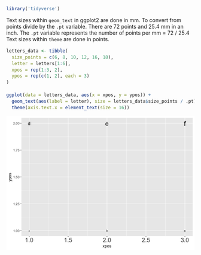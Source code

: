 ``` r
library('tidyverse')
```

Text sizes within `geom_text` in ggplot2 are done in mm. To convert from
points divide by the `.pt` variable. There are 72 points and 25.4 mm in
an inch. The `.pt` variable represents the number of points per mm = 72
/ 25.4  
Text sizes within `theme` are done in points.

``` r
letters_data <- tibble(
  size_points = c(6, 8, 10, 12, 16, 18),
  letter = letters[1:6],
  xpos = rep(1:3, 2),
  ypos = rep(c(1, 2), each = 3)
)

ggplot(data = letters_data, aes(x = xpos, y = ypos)) +
  geom_text(aes(label = letter), size = letters_data$size_points / .pt) +
  theme(axis.text.x = element_text(size = 16))
```

![](ggplot2_text_files/figure-markdown_github/letter_plot-1.png)
